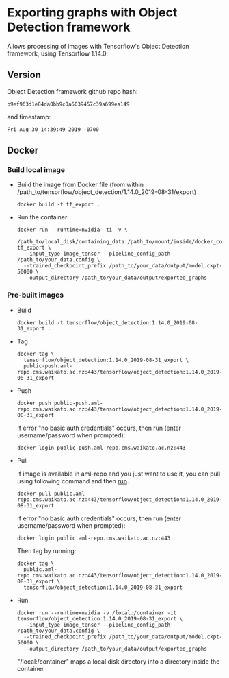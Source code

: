 # Exporting graphs with Object Detection framework

Allows processing of images with Tensorflow's Object Detection framework, using Tensorflow 1.14.0.

## Version

Object Detection framework github repo hash:

```
b9ef963d1e84da0bb9c0a6039457c39a699ea149
```

and timestamp:

```
Fri Aug 30 14:39:49 2019 -0700
```

## Docker

### Build local image

* Build the image from Docker file (from within /path_to/tensorflow/object_detection/1.14.0_2019-08-31/export)

  ```commandline
  docker build -t tf_export .
  ```

* Run the container

  ```commandline
  docker run --runtime=nvidia -ti -v \
    /path_to/local_disk/containing_data:/path_to/mount/inside/docker_container tf_export \
    --input_type image_tensor --pipeline_config_path /path_to/your_data.config \
    --trained_checkpoint_prefix /path_to/your_data/output/model.ckpt-50000 \
    --output_directory /path_to/your_data/output/exported_graphs
  ```

### Pre-built images

* Build

  ```commandline
  docker build -t tensorflow/object_detection:1.14.0_2019-08-31_export .
  ```
  
* Tag

  ```commandline
  docker tag \
    tensorflow/object_detection:1.14.0_2019-08-31_export \
    public-push.aml-repo.cms.waikato.ac.nz:443/tensorflow/object_detection:1.14.0_2019-08-31_export
  ```
  
* Push

  ```commandline
  docker push public-push.aml-repo.cms.waikato.ac.nz:443/tensorflow/object_detection:1.14.0_2019-08-31_export
  ```
  If error "no basic auth credentials" occurs, then run (enter username/password when prompted):
  
  ```commandline
  docker login public-push.aml-repo.cms.waikato.ac.nz:443
  ```
  
* Pull

  If image is available in aml-repo and you just want to use it, you can pull using following command and then [run](#run).

  ```commandline
  docker pull public.aml-repo.cms.waikato.ac.nz:443/tensorflow/object_detection:1.14.0_2019-08-31_export
  ```
  If error "no basic auth credentials" occurs, then run (enter username/password when prompted):
  
  ```commandline
  docker login public.aml-repo.cms.waikato.ac.nz:443
  ```
  Then tag by running:
  
  ```commandline
  docker tag \
    public.aml-repo.cms.waikato.ac.nz:443/tensorflow/object_detection:1.14.0_2019-08-31_export \
    tensorflow/object_detection:1.14.0_2019-08-31_export
  ```

* <a name="run">Run</a>

  ```commandline
  docker run --runtime=nvidia -v /local:/container -it tensorflow/object_detection:1.14.0_2019-08-31_export \
    --input_type image_tensor --pipeline_config_path /path_to/your_data.config \
    --trained_checkpoint_prefix /path_to/your_data/output/model.ckpt-50000 \
    --output_directory /path_to/your_data/output/exported_graphs
  ```
  "/local:/container" maps a local disk directory into a directory inside the container

